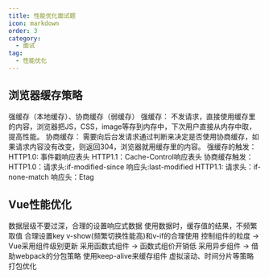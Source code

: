 ```yaml
---
title: 性能优化面试题
icon: markdown
order: 3
category:
  - 面试
tag:
  - 性能优化
---
```


<!-- more -->
<Test/>

## 浏览器缓存策略

强缓存（本地缓存）、协商缓存（弱缓存）
强缓存： 不发请求，直接使用缓存里的内容，浏览器把JS，CSS，image等存到内存中，下次用户直接从内存中取，提高性能。
协商缓存： 需要向后台发请求通过判断来决定是否使用协商缓存，如果请求内容没有改变，则返回304，浏览器就用缓存里的内容。
强缓存的触发：
    HTTP1.0: 事件戳响应表头
    HTTP1.1：Cache-Control响应表头
协商缓存触发：
    HTTP1.0：请求头:if-modified-since 响应头:last-modified
    HTTP1.1: 请求头：if-none-match 响应头：Etag

## Vue性能优化

数据层级不要过深，合理的设置响应式数据
使用数据时，缓存值的结果，不频繁取值
合理设置key
v-show(频繁切换性能高)和v-if的合理使用
控制组件的粒度 -> Vue采用组件级别更新
采用函数式组件 -> 函数式组价开销低
采用异步组件 -> 借助webpack的分包策略
使用keep-alive来缓存组件
虚拟滚动、时间分片等策略
打包优化
